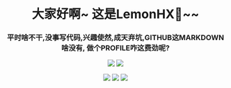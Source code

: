 <h1 align='center'>大家好啊~ 这是LemonHX🍋~~</h1>

<h3 align='center'>平时啥不干,没事写代码,兴趣使然,成天弃坑,GITHUB这MARKDOWN啥没有, 做个PROFILE咋这费劲呢?</h3>

<p align='center'>
    <img src='https://github-readme-stats.vercel.app/api/top-langs/?username=lemonhx&hide=HTML,Javascript&show_icons=true&icon_color=FFCC33&title_color=FFCC33'/>
    <img src='https://github-readme-stats.vercel.app/api?username=lemonhx&line_height=27&show_icons=true&icon_color=FFCC33&title_color=FFCC33'/>
</a>


<p align='center'>
    <img src="https://img.shields.io/badge/QQ-1332127468-green?style=for-the-badge" />    
    <img src="https://img.shields.io/badge/TG-LemonHX-yellow?style=for-the-badge" />    
    <img src="https://img.shields.io/badge/twitter-lemon_hx-blue?style=for-the-badge&logo=twitter" />
</p>
